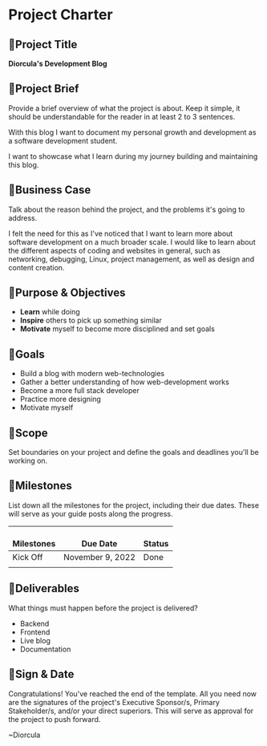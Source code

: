 # Project Charter

📌Project Title
---------------

  

**Diorcula's Development Blog**

  

📌Project Brief
---------------

Provide a brief overview of what the project is about. Keep it simple, it should be understandable for the reader in at least 2 to 3 sentences.

  

With this blog I want to document my personal growth and development as a software development student.

I want to showcase what I learn during my journey building and maintaining this blog.

  

📌Business Case
---------------

Talk about the reason behind the project, and the problems it's going to address.

  

I felt the need for this as I've noticed that I want to learn more about software development on a much broader scale. I would like to learn about the different aspects of coding and websites in general, such as networking, debugging, Linux, project management, as well as design and content creation.

  

📌Purpose & Objectives
----------------------

  

*   **Learn** while doing
*   **Inspire** others to pick up something similar
*   **Motivate** myself to become more disciplined and set goals

  

📌Goals
-------

  

*   Build a blog with modern web-technologies
*   Gather a better understanding of how web-development works
*   Become a more full stack developer
*   Practice more designing
*   Motivate myself

  

📌Scope
-------

Set boundaries on your project and define the goals and deadlines you'll be working on.

  

📌Milestones
------------

List down all the milestones for the project, including their due dates. These will serve as your guide posts along the progress.

  

| <br>**Milestones**<br> | <br>**Due Date**<br> | <br>**Status**<br> |
| ---| ---| --- |
| Kick Off | November 9, 2022 | Done |
|  |  |  |

  

📌Deliverables
--------------

What things must happen before the project is delivered?

  

*   Backend
*   Frontend
*   Live blog
*   Documentation

  

📌Sign & Date
-------------

Congratulations! You've reached the end of the template. All you need now are the signatures of the project's Executive Sponsor/s, Primary Stakeholder/s, and/or your direct superiors. This will serve as approval for the project to push forward.

  

~Diorcula
